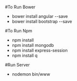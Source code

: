 #To Run Bower
* bower install angular --save
* bower install bootstrap --save

#To Run Npm
* npm install
* npm install mongodb
* npm install express-session
* npm install q

#Run Server
* nodemon bin/www



